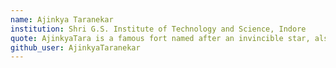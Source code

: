 ```yaml
---
name: Ajinkya Taranekar
institution: Shri G.S. Institute of Technology and Science, Indore
quote: AjinkyaTara is a famous fort named after an invincible star, also subset of AjinkyaTaranekar
github_user: AjinkyaTaranekar
---
```

